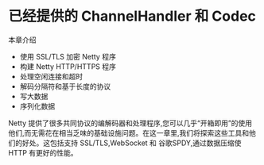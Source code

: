 已经提供的 ChannelHandler 和 Codec
====

本章介绍

* 使用 SSL/TLS 加密 Netty 程序
* 构建 Netty HTTP/HTTPS 程序
* 处理空闲连接和超时
* 解码分隔符和基于长度的协议
* 写大数据
* 序列化数据

Netty 提供了很多共同协议的编解码器和处理程序,您可以几乎“开箱即用”的使用他们,而无需花在相当乏味的基础设施问题。在这一章里,我们将探索这些工具和他们的好处。这包括支持 SSL/TLS,WebSocket 和 谷歌SPDY,通过数据压缩使 HTTP 有更好的性能。